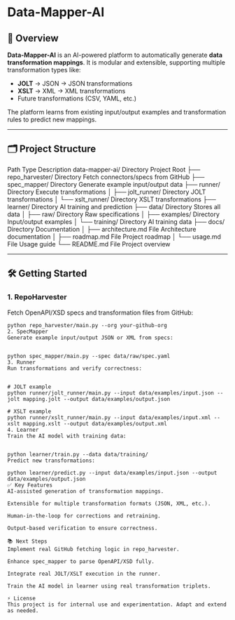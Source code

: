 # Data-Mapper-AI

## 🚀 Overview
**Data-Mapper-AI** is an AI-powered platform to automatically generate **data transformation mappings**. It is modular and extensible, supporting multiple transformation types like:

- **JOLT** → JSON → JSON transformations
- **XSLT** → XML → XML transformations
- Future transformations (CSV, YAML, etc.)

The platform learns from existing input/output examples and transformation rules to predict new mappings.

---

## 🗂️ Project Structure

Path	Type	Description
data-mapper-ai/	Directory	Project Root
├── repo_harvester/	Directory	Fetch connectors/specs from GitHub
├── spec_mapper/	Directory	Generate example input/output data
├── runner/	Directory	Execute transformations
│ ├── jolt_runner/	Directory	JOLT transformations
│ └── xslt_runner/	Directory	XSLT transformations
├── learner/	Directory	AI training and prediction
├── data/	Directory	Stores all data
│ ├── raw/	Directory	Raw specifications
│ ├── examples/	Directory	Input/output examples
│ └── training/	Directory	AI training data
├── docs/	Directory	Documentation
│ ├── architecture.md	File	Architecture documentation
│ ├── roadmap.md	File	Project roadmap
│ └── usage.md	File	Usage guide
└── README.md	File	Project overview


---

## 🛠️ Getting Started

### 1. RepoHarvester
Fetch OpenAPI/XSD specs and transformation files from GitHub:

```
python repo_harvester/main.py --org your-github-org
2. SpecMapper
Generate example input/output JSON or XML from specs:


python spec_mapper/main.py --spec data/raw/spec.yaml
3. Runner
Run transformations and verify correctness:


# JOLT example
python runner/jolt_runner/main.py --input data/examples/input.json --jolt mapping.jolt --output data/examples/output.json

# XSLT example
python runner/xslt_runner/main.py --input data/examples/input.xml --xslt mapping.xslt --output data/examples/output.xml
4. Learner
Train the AI model with training data:


python learner/train.py --data data/training/
Predict new transformations:

python learner/predict.py --input data/examples/input.json --output data/examples/output.json
✅ Key Features
AI-assisted generation of transformation mappings.

Extensible for multiple transformation formats (JSON, XML, etc.).

Human-in-the-loop for corrections and retraining.

Output-based verification to ensure correctness.

📚 Next Steps
Implement real GitHub fetching logic in repo_harvester.

Enhance spec_mapper to parse OpenAPI/XSD fully.

Integrate real JOLT/XSLT execution in the runner.

Train the AI model in learner using real transformation triplets.

⚡ License
This project is for internal use and experimentation. Adapt and extend as needed.

